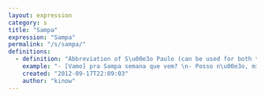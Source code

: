 ```yaml
---
layout: expression
category: s
title: "Sampa"
expression: "Sampa"
permalink: "/s/sampa/"
definitions:
  - definition: "Abbreviation of S\u00e3o Paulo (can be used for both the city or the state)."
    example: "- [Vamo] pra Sampa semana que vem? \n- Posso n\u00e3o, minha mulher n\u00e3o deixa n\u00e3o."
    created: "2012-09-17T22:09:03"
    author: "kinow"
---
```

